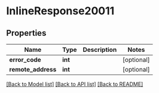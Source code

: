# InlineResponse20011

## Properties
Name | Type | Description | Notes
------------ | ------------- | ------------- | -------------
**error_code** | **int** |  | [optional] 
**remote_address** | **int** |  | [optional] 

[[Back to Model list]](../../README.md#documentation-for-models) [[Back to API list]](../../README.md#documentation-for-api-endpoints) [[Back to README]](../../README.md)

